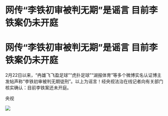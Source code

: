 # 网传“李铁初审被判无期”是谣言 目前李铁案仍未开庭

# 网传“李铁初审被判无期”是谣言 目前李铁案仍未开庭

2月22日以来，“冉雄飞飞盈足球”“虎扑足球”“湖报体育”等多个微博实名认证博主发帖声称“李铁初审被判无期徒刑”。以上为谣言！经央视法治在线记者向有关部门核实确认：目前李铁案还未开庭。

央视

![](https://inews.gtimg.com/news_bt/O3N0MxqdLmrZfGhsH6vxuiToxzW0f6vR4MBH8H25AHlT4AA/1000)

